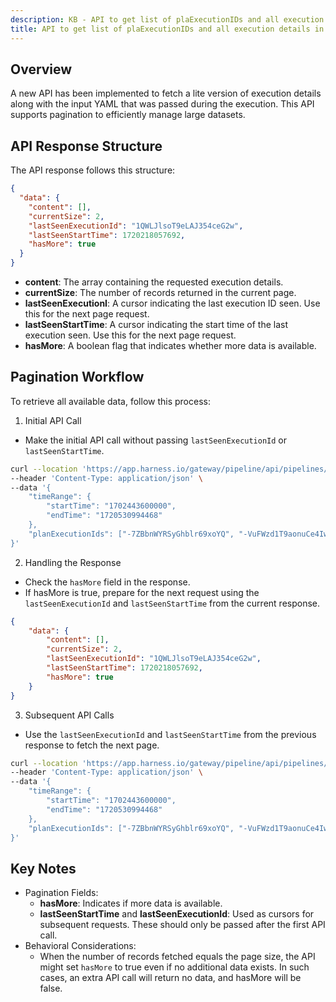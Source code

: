 ```yaml
---
description: KB - API to get list of plaExecutionIDs and all execution details
title: API to get list of plaExecutionIDs and all execution details in one call
---
```


## Overview

A new API has been implemented to fetch a lite version of execution details along with the input YAML that was passed during the execution. This API supports pagination to efficiently manage large datasets.

## API Response Structure

The API response follows this structure:

```json
{
  "data": {
    "content": [],
    "currentSize": 2,
    "lastSeenExecutionId": "1QWLJlsoT9eLAJ354ceG2w",
    "lastSeenStartTime": 1720218057692,
    "hasMore": true
  }
}
```
- **content**: The array containing the requested execution details.
- **currentSize**: The number of records returned in the current page.
- **lastSeenExecutionI**: A cursor indicating the last execution ID seen. Use this for the next page request.
- **lastSeenStartTime**: A cursor indicating the start time of the last execution seen. Use this for the next page request.
- **hasMore**: A boolean flag that indicates whether more data is available.

## Pagination Workflow

To retrieve all available data, follow this process:

1. Initial API Call

- Make the initial API call without passing `lastSeenExecutionId` or `lastSeenStartTime`.

```bash
curl --location 'https://app.harness.io/gateway/pipeline/api/pipelines/execution/summary/outline?routingId=ACCOUNT_ID&accountIdentifier=ACCOUNT_ID&orgIdentifier=default&projectIdentifier=PROJECT_ID&size=10' \
--header 'Content-Type: application/json' \
--data '{
    "timeRange": {
        "startTime": "1702443600000",
        "endTime": "1720530994468"
    },
    "planExecutionIds": ["-7ZBbnWYRSyGhblr69xoYQ", "-VuFWzd1T9aonuCe4Iwi5w", "0uxxAPBVTWSM-pP2_bWt9A", "1CopN8KKSJW47K5_GAObdA", "1QWLJlsoT9eLAJ354ceG2w", "1_kPM2P_Tfq5Jq0noQ3FZQ"]
}'
```

2. Handling the Response

- Check the `hasMore` field in the response.
- If hasMore is true, prepare for the next request using the `lastSeenExecutionId` and `lastSeenStartTime` from the current response.

```json
{
    "data": {
        "content": [],
        "currentSize": 2,
        "lastSeenExecutionId": "1QWLJlsoT9eLAJ354ceG2w",
        "lastSeenStartTime": 1720218057692,
        "hasMore": true
    }
}
```
3. Subsequent API Calls

- Use the `lastSeenExecutionId` and `lastSeenStartTime` from the previous response to fetch the next page.

```bash
curl --location 'https://app.harness.io/gateway/pipeline/api/pipelines/execution/summary/outline?routingId=ACCOUNT_ID&accountIdentifier=ACCOUNT_ID&orgIdentifier=default&projectIdentifier=PROJECT_ID&size=10&lastSeenExecutionId=1QWLJlsoT9eLAJ354ceG2w&lastSeenStartTime=1720218057692' \
--header 'Content-Type: application/json' \
--data '{
    "timeRange": {
        "startTime": "1702443600000",
        "endTime": "1720530994468"
    },
    "planExecutionIds": ["-7ZBbnWYRSyGhblr69xoYQ", "-VuFWzd1T9aonuCe4Iwi5w", "0uxxAPBVTWSM-pP2_bWt9A", "1CopN8KKSJW47K5_GAObdA", "1QWLJlsoT9eLAJ354ceG2w", "1_kPM2P_Tfq5Jq0noQ3FZQ"]
}'
```

## Key Notes
- Pagination Fields:
  - **hasMore**: Indicates if more data is available.
  - **lastSeenStartTime** and **lastSeenExecutionId**: Used as cursors for subsequent requests. These should only be passed after the first API call.
- Behavioral Considerations:
  - When the number of records fetched equals the page size, the API might set `hasMore` to true even if no additional data exists. In such cases, an extra API call will return no data, and hasMore will be false.